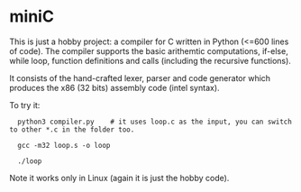# miniC
This is just a hobby project: a compiler for C written in Python (<=600 lines of code).
The compiler supports the basic arithemtic computations, if-else, while loop, function definitions and calls (including the recursive functions).

It consists of the hand-crafted lexer, parser and code generator which produces the x86 (32 bits) assembly code (intel syntax). 

To try it:

```
  python3 compiler.py    # it uses loop.c as the input, you can switch to other *.c in the folder too.

  gcc -m32 loop.s -o loop

  ./loop
 ```

Note it works only in Linux (again it is just the hobby code). 

